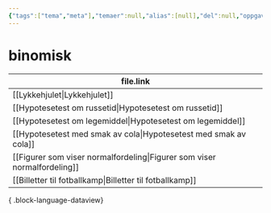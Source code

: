```yaml
---
{"tags":["tema","meta"],"temaer":null,"alias":[null],"del":null,"oppgave":null,"fag":null,"eksamen":null,"dg-publish":true,"title":"binomisk","date":"2023-06-01","modified":"2023-06-01","permalink":"/temaer/binomisk/","dgPassFrontmatter":true}
---
```



# binomisk
| file.link                                                                   |
| --------------------------------------------------------------------------- |
| [[Lykkehjulet\|Lykkehjulet]]                                             |
| [[Hypotesetest om russetid\|Hypotesetest om russetid]]                   |
| [[Hypotesetest om legemiddel\|Hypotesetest om legemiddel]]               |
| [[Hypotesetest med smak av cola\|Hypotesetest med smak av cola]]         |
| [[Figurer som viser normalfordeling\|Figurer som viser normalfordeling]] |
| [[Billetter til fotballkamp\|Billetter til fotballkamp]]                 |

{ .block-language-dataview}
